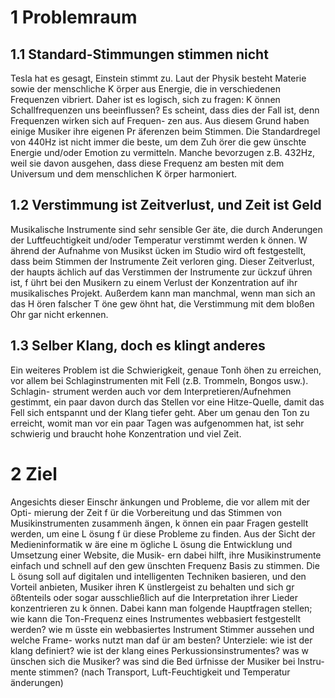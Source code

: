 # 1 Problemraum
## 1.1 Standard-Stimmungen stimmen nicht
Tesla hat es gesagt, Einstein stimmt zu. Laut der Physik besteht Materie sowie
der menschliche K ̈orper aus Energie, die in verschiedenen Frequenzen vibriert.
Daher ist es logisch, sich zu fragen: K ̈onnen Schallfrequenzen uns beeinflussen?
Es scheint, dass dies der Fall ist, denn Frequenzen wirken sich auf Frequen-
zen aus. Aus diesem Grund haben einige Musiker ihre eigenen Pr ̈aferenzen
beim Stimmen. Die Standardregel von 440Hz ist nicht immer die beste, um
dem Zuh ̈orer die gew ̈unschte Energie und/oder Emotion zu vermitteln. Manche
bevorzugen z.B. 432Hz, weil sie davon ausgehen, dass diese Frequenz am besten
mit dem Universum und dem menschlichen K ̈orper harmoniert.
## 1.2 Verstimmung ist Zeitverlust, und Zeit ist Geld
Musikalische Instrumente sind sehr sensible Ger ̈ate, die durch  ̈Anderungen der
Luftfeuchtigkeit und/oder Temperatur verstimmt werden k ̈onnen. W ̈ahrend der
Aufnahme von Musikst ̈ucken im Studio wird oft festgestellt, dass beim Stimmen
der Instrumente Zeit verloren ging. Dieser Zeitverlust, der haupts ̈achlich auf
das Verstimmen der Instrumente zur ̈uckzuf ̈uhren ist, f ̈uhrt bei den Musikern zu
einem Verlust der Konzentration auf ihr musikalisches Projekt. Außerdem kann
man manchmal, wenn man sich an das H ̈oren falscher T ̈one gew ̈ohnt hat, die
Verstimmung mit dem bloßen Ohr gar nicht erkennen.
## 1.3 Selber Klang, doch es klingt anderes
Ein weiteres Problem ist die Schwierigkeit, genaue Tonh ̈ohen zu erreichen, vor
allem bei Schlaginstrumenten mit Fell (z.B. Trommeln, Bongos usw.). Schlagin-
strument werden auch vor dem Interpretieren/Aufnehmen gestimmt, ein paar
davon durch das Stellen vor eine Hitze-Quelle, damit das Fell sich entspannt
und der Klang tiefer geht. Aber um genau den Ton zu erreicht, womit man
vor ein paar Tagen was aufgenommen hat, ist sehr schwierig und braucht hohe
Konzentration und viel Zeit.

# 2 Ziel
Angesichts dieser Einschr ̈ankungen und Probleme, die vor allem mit der Opti-
mierung der Zeit f ̈ur die Vorbereitung und das Stimmen von Musikinstrumenten
zusammenh ̈angen, k ̈onnen ein paar Fragen gestellt werden, um eine L ̈osung
f ̈ur diese Probleme zu finden. Aus der Sicht der Medieninformatik w ̈are eine
m ̈ogliche L ̈osung die Entwicklung und Umsetzung einer Website, die Musik-
ern dabei hilft, ihre Musikinstrumente einfach und schnell auf den gew ̈unschten
Frequenz Basis zu stimmen. Die L ̈osung soll auf digitalen und intelligenten
Techniken basieren, und den Vorteil anbieten, Musiker ihren K ̈unstlergeist zu
behalten und sich gr ̈oßtenteils oder sogar ausschließlich auf die Interpretation
ihrer Lieder konzentrieren zu k ̈onnen. Dabei kann man folgende Hauptfragen
stellen;
wie kann die Ton-Frequenz eines Instrumentes webbasiert festgestellt werden?
wie m ̈usste ein webbasiertes Instrument Stimmer aussehen und welche Frame-
works nutzt man daf ̈ur am besten?
Unterziele:
wie ist der klang definiert?
wie ist der klang eines Perkussionsinstrumentes?
was w ̈unschen sich die Musiker? was sind die Bed ̈urfnisse der Musiker bei Instru-
mente stimmen? (nach Transport, Luft-Feuchtigkeit und Temperatur ̈anderungen)


